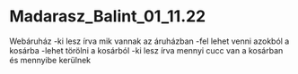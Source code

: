 # Madarasz_Balint_01_11.22

Webáruház
-ki lesz írva mik vannak az áruházban
-fel lehet venni azokból a kosárba
-lehet törölni a kosárból 
-ki lesz írva mennyi cucc van a kosárban és mennyibe kerülnek

